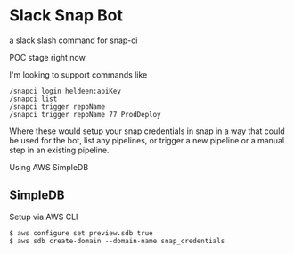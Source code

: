 # Slack Snap Bot

a slack slash command for snap-ci

POC stage right now.

I'm looking to support commands like

    /snapci login heldeen:apiKey
    /snapci list
    /snapci trigger repoName
    /snapci trigger repoName 77 ProdDeploy 
    
Where these would setup your snap credentials in snap in a way that could be used for the bot, list any pipelines, 
or trigger a new pipeline or a manual step in an existing pipeline.     

Using AWS SimpleDB

## SimpleDB

Setup via AWS CLI  

    $ aws configure set preview.sdb true
    $ aws sdb create-domain --domain-name snap_credentials